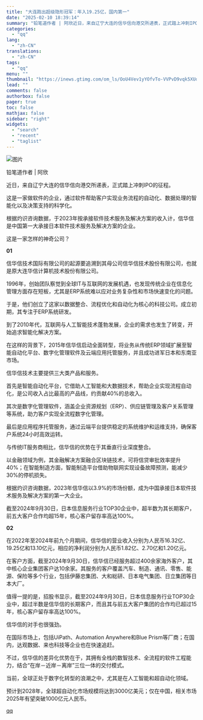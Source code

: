 ```yaml
---
title: "大连跑出超级隐形冠军：年入19.25亿，国内第一"
date: "2025-02-10 18:39:14"
summary: "铅笔道作者 | 阿欣近日，来自辽宁大连的信华信向港交所递表，正式踏上冲刺IPO的征程。这是一家做软件..."
categories:
  - "qq"
lang:
  - "zh-CN"
translations:
  - "zh-CN"
tags:
  - "qq"
menu: ""
thumbnail: "https://inews.gtimg.com/om_ls/OoU4Vev1yYOfvTo-VVPvD9vqk5XUdugrn2LX7lPoAZrToAA_640360/0"
lead: ""
comments: false
authorbox: false
pager: true
toc: false
mathjax: false
sidebar: "right"
widgets:
  - "search"
  - "recent"
  - "taglist"
---
```


![图片](https://inews.gtimg.com/om_bt/OeMcflGvuQ49Of0yaDfs-wikmqzu67BpBEvSJp2UZX8J4AA/641)

铅笔道作者 | 阿欣

近日，来自辽宁大连的信华信向港交所递表，正式踏上冲刺IPO的征程。

这是一家做软件的企业，通过软件帮助客户实现业务流程的自动化、数据处理的智能化以及决策支持的科学化。

根据灼识咨询数据，于2023年按承接软件技术服务及解决方案的收入计，信华信是中国第一大承接日本软件技术服务及解决方案的企业。

这是一家怎样的神奇公司？

**01**

信华信技术国际有限公司的起源要追溯到其母公司信华信技术股份有限公司，也就是原大连华信计算机技术股份有限公司。

1996年，创始团队察觉到全球IT与互联网的发展机遇，也发现传统企业在信息化管理方面存在短板，尤其是ERP系统难以应对业务复杂性和市场快速变化的问题。

于是，他们创立了这家以数据整合、流程优化和自动化为核心的科技公司。成立初期，其专注于ERP系统研发。

到了2010年代，互联网与人工智能技术蓬勃发展，企业的需求也发生了转变，开始追求智能化解决方案。

在这样的背景下，2015年信华信启动全面转型，将业务从传统ERP领域扩展至智能自动化平台、数字化管理软件及云端应用托管服务，并且成功进军日本和东南亚市场。

信华信技术主要提供三大类产品和服务。

首先是智能自动化平台，它借助人工智能和大数据技术，帮助企业实现流程自动化，是公司收入占比最高的产品线，约贡献40%的总收入。

其次是数字化管理软件，涵盖企业资源规划（ERP）、供应链管理及客户关系管理等系统，助力客户实现全流程数字化管理。

最后是应用程序托管服务，通过云端平台提供稳定的系统维护和运维支持，确保客户系统24小时高效运转。

与传统IT服务商相比，信华信的优势在于其垂直行业深度整合。

以金融领域为例，其金融解决方案融合区块链技术，可将信贷审批效率提升40%；在智能制造方面，智能制造平台借助物联网实现设备故障预测，能减少30%的停机损失。

根据灼识咨询数据，2023年信华信以3.9%的市场份额，成为中国承接日本软件技术服务及解决方案的第一大企业。

截至2024年9月30日，日本信息服务行业TOP30企业中，超半数为其长期客户，前五大客户合作均超15年，核心客户留存率高达100%。

**02**

在2022年至2024年前九个月期间，信华信的营业收入分别为人民币16.32亿、19.25亿和13.10亿元，相应的净利润分别为人民币1.82亿、2.70亿和1.20亿元。

在客户方面，截至2024年9月30日，信华信已经服务超过400余家海外客户，其中核心企业集团客户达10余家。其服务的客户覆盖汽车、制造、通讯、零售、能源、保险等多个行业，包括伊藤忠集团、大和総研、日本电气集团、日立集团等日本大厂。

值得一提的是，招股书显示，截至2024年9月30日，日本信息服务行业TOP30企业中，超过半数是信华信的长期客户，而且其与前五大客户集团的合作均已超过15年，核心客户留存率高达100%。

信华信的对手也很强劲。

在国际市场上，包括UiPath、Automation Anywhere和Blue Prism等厂商；在国内，达观数据、来也科技等企业也在快速追赶。

不过，信华信的差异化优势在于，其拥有全栈的数智技术、全流程的软件工程能力，结合“在岸－近岸－离岸”三位一体的交付模式。

当前，全球正处于数字化转型的浪潮之中，尤其是在人工智能和超自动化领域。

预计到2028年，全球超自动化市场规模将达到3000亿美元；仅在中国，相关市场2025年有望突破1000亿元人民币。

[qq](https://new.qq.com/rain/a/20250210A0761J00)
